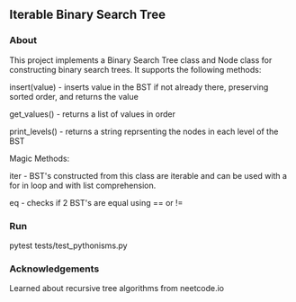 ## Iterable Binary Search Tree

### About

This project implements a Binary Search Tree class and Node class for constructing binary search trees. It supports 
the following methods:

insert(value) - inserts value in the BST if not already there, preserving sorted order, and returns the value

get_values() - returns a list of values in order

print_levels() - returns a string reprsenting the nodes in each level of the BST

Magic Methods:

iter - BST's constructed from this class are iterable and can be used with a for in loop and with list 
comprehension.

eq - checks if 2 BST's are equal using == or !=


### Run

pytest tests/test_pythonisms.py


### Acknowledgements

Learned about recursive tree algorithms from neetcode.io